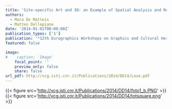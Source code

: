 ```yaml
---
title: 'Site-specific Art and 3D: an Example of Spatial Analysis and Reconstruction'
authors:
  - Mara De Matteis
  - Matteo Dellepiane
date: '2014-01-01T00:00:00Z'
publication_types: ['1']
publication: '*12th Eurographics Workshops on Graphics and Cultural Heritage (EG GCH 2014)*'
featured: false

image:
#    caption: 'Image'
    focal_point: ''
    preview_only: false
    share: false
url_pdf: http://vcg.isti.cnr.it/Publications/2014/DD14/Love.pdf
---
```

{{< figure src='http://vcg.isti.cnr.it/Publications/2014/DD14/foto1_b.PNG' >}}
{{< figure src='http://vcg.isti.cnr.it/Publications/2014/DD14/totsquare.png' >}}
